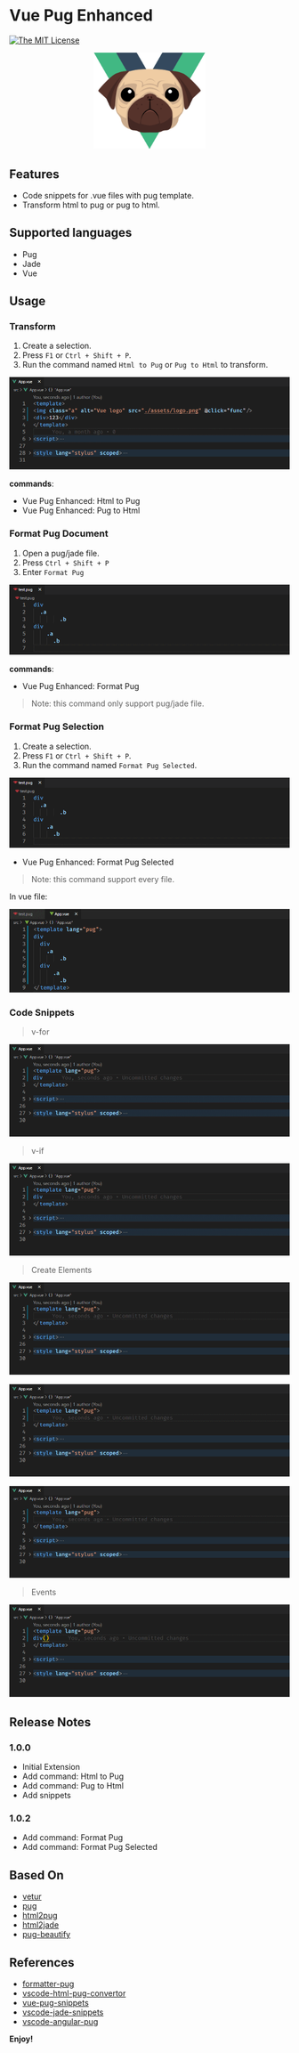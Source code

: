 # Vue Pug Enhanced

[![The MIT License](https://img.shields.io/badge/license-MIT-orange.svg?style=flat-square)](http://opensource.org/licenses/MIT)

<div style="text-align:center;">
<img src="./images/icon.png" style="width: 200px;"/>
</div>

## Features

- Code snippets for .vue files with pug template.
- Transform html to pug or pug to html.

## Supported languages

- Pug
- Jade
- Vue

## Usage

### **Transform**

1. Create a selection.
2. Press `F1` or `Ctrl + Shift + P`.
3. Run the command named `Html to Pug` or `Pug to Html` to transform.

![](./doc/images/001.gif)

**commands**:

- Vue Pug Enhanced: Html to Pug
- Vue Pug Enhanced: Pug to Html

### **Format Pug Document**

1. Open a pug/jade file.
2. Press `Ctrl + Shift + P`
3. Enter `Format Pug`

![](./doc/images/008.gif)

**commands**:

- Vue Pug Enhanced: Format Pug

> Note: this command only support pug/jade file.

### **Format Pug Selection**

1. Create a selection.
2. Press `F1` or `Ctrl + Shift + P`.
3. Run the command named `Format Pug Selected`.

![](./doc/images/009.gif)

- Vue Pug Enhanced: Format Pug Selected

> Note: this command support every file.

In vue file:

![](./doc/images/010.gif)

### **Code Snippets**

> v-for

![](./doc/images/002.gif)

> v-if

![](./doc/images/003.gif)

> Create Elements

![](./doc/images/004.gif)

![](./doc/images/005.gif)

![](./doc/images/007.gif)

> Events

![](./doc/images/006.gif)

## Release Notes

### 1.0.0

- Initial Extension
- Add command: Html to Pug
- Add command: Pug to Html
- Add snippets

### 1.0.2

- Add command: Format Pug
- Add command: Format Pug Selected

## Based On

- [vetur](https://github.com/vuejs/vetur)
- [pug](https://github.com/pugjs/pug)
- [html2pug](https://github.com/izolate/html2pug)
- [html2jade](https://github.com/donpark/html2jade)
- [pug-beautify](https://github.com/vingorius/pug-beautify)

## References

- [formatter-pug](https://marketplace.visualstudio.com/items?itemName=alexbabichev.formatter-pug)
- [vscode-html-pug-convertor](https://marketplace.visualstudio.com/items?itemName=waynehong.vscode-html-pug-convertor)
- [vue-pug-snippets](https://marketplace.visualstudio.com/items?itemName=kaangokdemir.vue-pug-snippets)
- [vscode-jade-snippets](https://marketplace.visualstudio.com/items?itemName=mrmlnc.vscode-jade-snippets)
- [vscode-angular-pug](https://github.com/ghaschel/vscode-angular-pug)

**Enjoy!**
